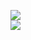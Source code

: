 [![](https://img.shields.io/badge/Made%20With-Github%20Spray-lightgrey.svg?style=for-the-badge&logo=github)](https://github.com/Annihil/github-spray#16398)  
[![](https://i.imgur.com/2DrTn0Z.gif)](https://github.com/Annihil/github-spray)
